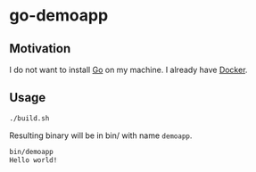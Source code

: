 # go-demoapp

## Motivation

I do not want to install [Go](https://go.dev/) on my machine. I already have [Docker](https://www.docker.com/).

## Usage

```bash
./build.sh
```

Resulting binary will be in bin/ with name `demoapp`.

```bash
bin/demoapp
Hello world!
```